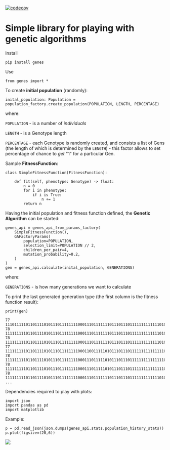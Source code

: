 [![codecov](https://codecov.io/gh/lbacik/genes/branch/main/graph/badge.svg?token=LP0KIDNBQ5)](https://codecov.io/gh/lbacik/genes)

# Simple library for playing with genetic algorithms

Install
    
    pip install genes

Use

    from genes import *

To create **initial population** (randomly):

    inital_population: Population = population_factory.create_population(POPULATION, LENGTH, PERCENTAGE)

where:

`POPULATION` - is a number of _individuals_ 

`LENGTH` - is a Genotype length

`PERCENTAGE` - each Genotype is randomly created, and consists a list of Gens (the length of which 
is determined by the `LENGTH`) - this factor allows to set percentage of chance to _get_ "1" for a particular Gen. 

Sample **FitnessFunction**:

    class SimpleFitnessFunction(FitnessFunction):
    
        def fit(self, phenotype: Genotype) -> float:
            n = 0
            for i in phenotype:
                if i is True:
                    n += 1
            return n

Having the initial population and fitness function defined, the **Genetic Algorithm** can be started:

    genes_api = genes_api_from_params_factory(
        SimpleFitnessFunction(),
        GAFactoryParams(
            population=POPULATION,
            selection_limit=POPULATION // 2,
            children_per_pair=4,
            mutation_probability=0.2,
        )
    )
    gen = genes_api.calculate(inital_population, GENERATIONS)

where:

`GENERATIONS` - is how many generations we want to calculate

To print the last generated generation type (the first column is the fitness function result): 

    print(gen)
    
    77	111011111011011110101110111111110001110111111101110111011111111111110101101010011111111000111111111
    78	111111111011011110101110111111110001110111111101110111011111111111110101101010011111111000111111111
    78	111111111011011110101110111111110001110111111101110111011111111111110101101010011111111000111111111
    77	111111111011011110101110111111110001100111110101110111011111111111111101101010011111110100111111111
    78	111111111011011110101110111111110001110111110101110111011111111111111101101010011111110100111111111
    78	111111111011011110101110111111110001110111110101110111011111111111111101101010011111110100111111111
    78	111111111011011110101110111111110001110111111101110111011111111111110101101010011111111000111111111
    ...


Dependencies required to play with plots: 

    import json
    import pandas as pd
    import matplotlib


Example:

    p = pd.read_json(json.dumps(genes_api.stats.population_history_stats))
    p.plot(figsize=(20,6))

![](data/plot01.png)